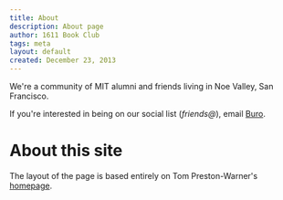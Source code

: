 ```yaml
---
title: About
description: About page
author: 1611 Book Club
tags: meta
layout: default
created: December 23, 2013
---
```


We're a community of MIT alumni and friends living in Noe Valley, San
Francisco.

If you're interested in being on our social list (*friends@*), email
[Buro](mailto:mookerji@gmail.com).

# About this site

The layout of the page is based entirely on Tom Preston-Warner's [homepage](https://github.com/mojombo/mojombo.github.com).
